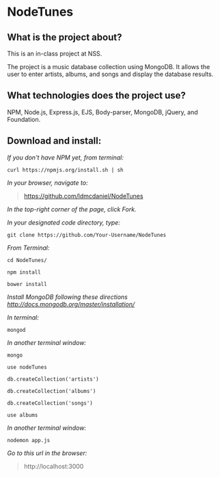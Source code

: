 # NodeTunes

## What is the project about?

This is an in-class project at NSS.

The project is a music database collection using MongoDB.  It allows the user to enter artists, albums, and songs and display the database results.

## What technologies does the project use?

NPM, Node.js, Express.js, EJS, Body-parser, MongoDB, jQuery, and Foundation.

## Download and install:

*If you don't have NPM yet, from terminal:*

````curl https://npmjs.org/install.sh | sh````

*In your browser, navigate to:*
>https://github.com/ldmcdaniel/NodeTunes

*In the top-right corner of the page, click Fork.*

*In your designated code directory, type:*

````git clone https://github.com/Your-Username/NodeTunes````

*From Terminal:*

````cd NodeTunes/````

````npm install````

````bower install````

*Install MongoDB following these directions http://docs.mongodb.org/master/installation/*

*In terminal:*

````mongod````

*In another terminal window:*

````mongo````

````use nodeTunes````

````db.createCollection('artists')````

````db.createCollection('albums')````

````db.createCollection('songs')````

````use albums````

*In another terminal window:*

````nodemon app.js````

*Go to this url in the browser:*

>http://localhost:3000
